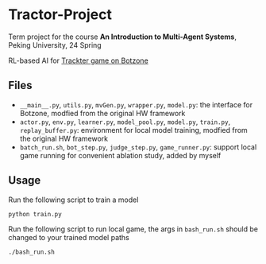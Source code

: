 # Tractor-Project

Term project for the course **An Introduction to Multi-Agent Systems**, Peking University, 24 Spring

RL-based AI for [Trackter game on Botzone](https://www.botzone.org.cn/game/Tractor)

## Files

- `__main__.py`, `utils.py`, `mvGen.py`, `wrapper.py`, `model.py`: the interface for Botzone, modfied from the original HW framework
- `actor.py`, `env.py`, `learner.py`, `model_pool.py`, `model.py`, `train.py`, `replay_buffer.py`: environment for local model training, modfied from the original HW framework
- `batch_run.sh`, `bot_step.py`, `judge_step.py`, `game_runner.py`: support local game running for convenient ablation study, added by myself

## Usage

Run the following script to train a model
```bash
python train.py
```

Run the following script to run local game, the args in `bash_run.sh` should be changed to your trained model paths
```bash
./bash_run.sh
```